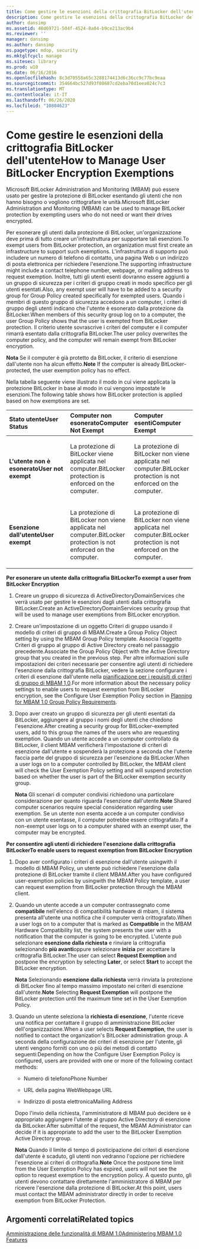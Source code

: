 ```yaml
---
title: Come gestire le esenzioni della crittografia BitLocker dell'utente
description: Come gestire le esenzioni della crittografia BitLocker dell'utente
author: dansimp
ms.assetid: 48d69721-504f-4524-8a04-b9ce213ac9b4
ms.reviewer: ''
manager: dansimp
ms.author: dansimp
ms.pagetype: mdop, security
ms.mktglfcycl: manage
ms.sitesec: library
ms.prod: w10
ms.date: 06/16/2016
ms.openlocfilehash: 8c3d70558a65c3288174413d6c36cc9c77bc9eaa
ms.sourcegitcommit: 354664bc527d93f80687cd2eba70d1eea024c7c3
ms.translationtype: MT
ms.contentlocale: it-IT
ms.lasthandoff: 06/26/2020
ms.locfileid: "10804623"
---
```

# <span data-ttu-id="79169-103">Come gestire le esenzioni della crittografia BitLocker dell'utente</span><span class="sxs-lookup"><span data-stu-id="79169-103">How to Manage User BitLocker Encryption Exemptions</span></span>


<span data-ttu-id="79169-104">Microsoft BitLocker Administration and Monitoring (MBAM) può essere usato per gestire la protezione di BitLocker esentando gli utenti che non hanno bisogno o vogliono crittografare le unità.</span><span class="sxs-lookup"><span data-stu-id="79169-104">Microsoft BitLocker Administration and Monitoring (MBAM) can be used to manage BitLocker protection by exempting users who do not need or want their drives encrypted.</span></span>

<span data-ttu-id="79169-105">Per esonerare gli utenti dalla protezione di BitLocker, un'organizzazione deve prima di tutto creare un'infrastruttura per supportare tali esenzioni.</span><span class="sxs-lookup"><span data-stu-id="79169-105">To exempt users from BitLocker protection, an organization must first create an infrastructure to support such exemptions.</span></span> <span data-ttu-id="79169-106">L'infrastruttura di supporto può includere un numero di telefono di contatto, una pagina Web o un indirizzo di posta elettronica per richiedere l'esenzione.</span><span class="sxs-lookup"><span data-stu-id="79169-106">The supporting infrastructure might include a contact telephone number, webpage, or mailing address to request exemption.</span></span> <span data-ttu-id="79169-107">Inoltre, tutti gli utenti esenti dovranno essere aggiunti a un gruppo di sicurezza per i criteri di gruppo creati in modo specifico per gli utenti esentati.</span><span class="sxs-lookup"><span data-stu-id="79169-107">Also, any exempt user will have to be added to a security group for Group Policy created specifically for exempted users.</span></span> <span data-ttu-id="79169-108">Quando i membri di questo gruppo di sicurezza accedono a un computer, i criteri di gruppo degli utenti indicano che l'utente è esonerato dalla protezione da BitLocker.</span><span class="sxs-lookup"><span data-stu-id="79169-108">When members of this security group log on to a computer, the user Group Policy shows that the user is exempted from BitLocker protection.</span></span> <span data-ttu-id="79169-109">Il criterio utente sovrascrive i criteri del computer e il computer rimarrà esentato dalla crittografia BitLocker.</span><span class="sxs-lookup"><span data-stu-id="79169-109">The user policy overwrites the computer policy, and the computer will remain exempt from BitLocker encryption.</span></span>

<span data-ttu-id="79169-110">**Nota**  Se il computer è già protetto da BitLocker, il criterio di esenzione dall'utente non ha alcun effetto.</span><span class="sxs-lookup"><span data-stu-id="79169-110">**Note** If the computer is already BitLocker-protected, the user exemption policy has no effect.</span></span>

 

<span data-ttu-id="79169-111">Nella tabella seguente viene illustrato il modo in cui viene applicata la protezione BitLocker in base al modo in cui vengono impostate le esenzioni.</span><span class="sxs-lookup"><span data-stu-id="79169-111">The following table shows how BitLocker protection is applied based on how exemptions are set.</span></span>

<table>
<colgroup>
<col width="33%" />
<col width="33%" />
<col width="33%" />
</colgroup>
<thead>
<tr class="header">
<th align="left"><span data-ttu-id="79169-112">Stato utente</span><span class="sxs-lookup"><span data-stu-id="79169-112">User Status</span></span></th>
<th align="left"><span data-ttu-id="79169-113">Computer non esonerato</span><span class="sxs-lookup"><span data-stu-id="79169-113">Computer Not Exempt</span></span></th>
<th align="left"><span data-ttu-id="79169-114">Computer esenti</span><span class="sxs-lookup"><span data-stu-id="79169-114">Computer Exempt</span></span></th>
</tr>
</thead>
<tbody>
<tr class="odd">
<td align="left"><p><strong><span data-ttu-id="79169-115">L'utente non è esonerato</span><span class="sxs-lookup"><span data-stu-id="79169-115">User not exempt</span></span></strong></p></td>
<td align="left"><p><span data-ttu-id="79169-116">La protezione di BitLocker viene applicata nel computer.</span><span class="sxs-lookup"><span data-stu-id="79169-116">BitLocker protection is enforced on the computer.</span></span></p></td>
<td align="left"><p><span data-ttu-id="79169-117">La protezione di BitLocker non viene applicata nel computer.</span><span class="sxs-lookup"><span data-stu-id="79169-117">BitLocker protection is not enforced on the computer.</span></span></p></td>
</tr>
<tr class="even">
<td align="left"><p><strong><span data-ttu-id="79169-118">Esenzione dall'utente</span><span class="sxs-lookup"><span data-stu-id="79169-118">User exempt</span></span></strong></p></td>
<td align="left"><p><span data-ttu-id="79169-119">La protezione di BitLocker non viene applicata nel computer.</span><span class="sxs-lookup"><span data-stu-id="79169-119">BitLocker protection is not enforced on the computer.</span></span></p></td>
<td align="left"><p><span data-ttu-id="79169-120">La protezione di BitLocker non viene applicata nel computer.</span><span class="sxs-lookup"><span data-stu-id="79169-120">BitLocker protection is not enforced on the computer.</span></span></p></td>
</tr>
</tbody>
</table>

 

**<span data-ttu-id="79169-121">Per esonerare un utente dalla crittografia BitLocker</span><span class="sxs-lookup"><span data-stu-id="79169-121">To exempt a user from BitLocker Encryption</span></span>**

1.  <span data-ttu-id="79169-122">Creare un gruppo di sicurezza di ActiveDirectoryDomainServices che verrà usato per gestire le esenzioni dagli utenti dalla crittografia BitLocker.</span><span class="sxs-lookup"><span data-stu-id="79169-122">Create an ActiveDirectoryDomainServices security group that will be used to manage user exemptions from BitLocker encryption.</span></span>

2.  <span data-ttu-id="79169-123">Creare un'impostazione di un oggetto Criteri di gruppo usando il modello di criteri di gruppo di MBAM.</span><span class="sxs-lookup"><span data-stu-id="79169-123">Create a Group Policy Object setting by using the MBAM Group Policy template.</span></span> <span data-ttu-id="79169-124">Associa l'oggetto Criteri di gruppo al gruppo di Active Directory creato nel passaggio precedente.</span><span class="sxs-lookup"><span data-stu-id="79169-124">Associate the Group Policy Object with the Active Directory group that you created in the previous step.</span></span> <span data-ttu-id="79169-125">Per altre informazioni sulle impostazioni dei criteri necessarie per consentire agli utenti di richiedere l'esenzione dalla crittografia BitLocker, vedere la sezione configurare i criteri di esenzione dall'utente nella [pianificazione per i requisiti di criteri di gruppo di MBAM 1,0](planning-for-mbam-10-group-policy-requirements.md).</span><span class="sxs-lookup"><span data-stu-id="79169-125">For more information about the necessary policy settings to enable users to request exemption from BitLocker encryption, see the Configure User Exemption Policy section in [Planning for MBAM 1.0 Group Policy Requirements](planning-for-mbam-10-group-policy-requirements.md).</span></span>

3.  <span data-ttu-id="79169-126">Dopo aver creato un gruppo di sicurezza per gli utenti esentati da BitLocker, aggiungere al gruppo i nomi degli utenti che chiedono l'esenzione.</span><span class="sxs-lookup"><span data-stu-id="79169-126">After creating a security group for BitLocker-exempted users, add to this group the names of the users who are requesting exemption.</span></span> <span data-ttu-id="79169-127">Quando un utente accede a un computer controllato da BitLocker, il client MBAM verificherà l'impostazione di criteri di esenzione dall'utente e sospenderà la protezione a seconda che l'utente faccia parte del gruppo di sicurezza per l'esenzione da BitLocker.</span><span class="sxs-lookup"><span data-stu-id="79169-127">When a user logs on to a computer controlled by BitLocker, the MBAM client will check the User Exemption Policy setting and will suspend protection based on whether the user is part of the BitLocker exemption security group.</span></span>

    <span data-ttu-id="79169-128">**Nota**  Gli scenari di computer condivisi richiedono una particolare considerazione per quanto riguarda l'esenzione dall'utente.</span><span class="sxs-lookup"><span data-stu-id="79169-128">**Note** Shared computer scenarios require special consideration regarding user exemption.</span></span> <span data-ttu-id="79169-129">Se un utente non esenta accede a un computer condiviso con un utente esentasse, il computer potrebbe essere crittografato.</span><span class="sxs-lookup"><span data-stu-id="79169-129">If a non-exempt user logs on to a computer shared with an exempt user, the computer may be encrypted.</span></span>

     

**<span data-ttu-id="79169-130">Per consentire agli utenti di richiedere l'esenzione dalla crittografia BitLocker</span><span class="sxs-lookup"><span data-stu-id="79169-130">To enable users to request exemption from BitLocker Encryption</span></span>**

1.  <span data-ttu-id="79169-131">Dopo aver configurato i criteri di esenzione dall'utente usingwith il modello di MBAM Policy, un utente può richiedere l'esenzione dalla protezione di BitLocker tramite il client MBAM.</span><span class="sxs-lookup"><span data-stu-id="79169-131">After you have configured user-exemption policies by usingwith the MBAM Policy template, a user can request exemption from BitLocker protection through the MBAM client.</span></span>

2.  <span data-ttu-id="79169-132">Quando un utente accede a un computer contrassegnato come **compatibile** nell'elenco di compatibilità hardware di mbam, il sistema presenta all'utente una notifica che il computer verrà crittografato.</span><span class="sxs-lookup"><span data-stu-id="79169-132">When a user logs on to a computer that is marked as **Compatible** in the MBAM Hardware Compatibility list, the system presents the user with a notification that the computer is going to be encrypted.</span></span> <span data-ttu-id="79169-133">L'utente può selezionare **esenzione dalla richiesta** e rinviare la crittografia selezionando **più avanti**oppure selezionare **inizia** per accettare la crittografia BitLocker.</span><span class="sxs-lookup"><span data-stu-id="79169-133">The user can select **Request Exemption** and postpone the encryption by selecting **Later**, or select **Start** to accept the BitLocker encryption.</span></span>

    <span data-ttu-id="79169-134">**Nota**  Selezionando **esenzione dalla richiesta** verrà rinviata la protezione di BitLocker fino al tempo massimo impostato nei criteri di esenzione dall'utente.</span><span class="sxs-lookup"><span data-stu-id="79169-134">**Note** Selecting **Request Exemption** will postpone the BitLocker protection until the maximum time set in the User Exemption Policy.</span></span>

     

3.  <span data-ttu-id="79169-135">Quando un utente seleziona la **richiesta di esenzione**, l'utente riceve una notifica per contattare il gruppo di amministrazione BitLocker dell'organizzazione.</span><span class="sxs-lookup"><span data-stu-id="79169-135">When a user selects **Request Exemption**, the user is notified to contact the organization's BitLocker administration group.</span></span> <span data-ttu-id="79169-136">A seconda della configurazione dei criteri di esenzione per l'utente, gli utenti vengono forniti con uno o più dei metodi di contatto seguenti:</span><span class="sxs-lookup"><span data-stu-id="79169-136">Depending on how the Configure User Exemption Policy is configured, users are provided with one or more of the following contact methods:</span></span>

    -   <span data-ttu-id="79169-137">Numero di telefono</span><span class="sxs-lookup"><span data-stu-id="79169-137">Phone Number</span></span>

    -   <span data-ttu-id="79169-138">URL della pagina Web</span><span class="sxs-lookup"><span data-stu-id="79169-138">Webpage URL</span></span>

    -   <span data-ttu-id="79169-139">Indirizzo di posta elettronica</span><span class="sxs-lookup"><span data-stu-id="79169-139">Mailing Address</span></span>

    <span data-ttu-id="79169-140">Dopo l'invio della richiesta, l'amministratore di MBAM può decidere se è appropriato aggiungere l'utente al gruppo Active Directory di esenzione da BitLocker.</span><span class="sxs-lookup"><span data-stu-id="79169-140">After submittal of the request, the MBAM Administrator can decide if it is appropriate to add the user to the BitLocker Exemption Active Directory group.</span></span>

    <span data-ttu-id="79169-141">**Nota**  Quando il limite di tempo di posticipazione dei criteri di esenzione dall'utente è scaduto, gli utenti non vedranno l'opzione per richiedere l'esenzione ai criteri di crittografia.</span><span class="sxs-lookup"><span data-stu-id="79169-141">**Note** Once the postpone time limit from the User Exemption Policy has expired, users will not see the option to request exemption to the encryption policy.</span></span> <span data-ttu-id="79169-142">A questo punto, gli utenti devono contattare direttamente l'amministratore di MBAM per ricevere l'esenzione dalla protezione di BitLocker.</span><span class="sxs-lookup"><span data-stu-id="79169-142">At this point, users must contact the MBAM administrator directly in order to receive exemption from BitLocker Protection.</span></span>

     

## <span data-ttu-id="79169-143">Argomenti correlati</span><span class="sxs-lookup"><span data-stu-id="79169-143">Related topics</span></span>


[<span data-ttu-id="79169-144">Amministrazione delle funzionalità di MBAM 1.0</span><span class="sxs-lookup"><span data-stu-id="79169-144">Administering MBAM 1.0 Features</span></span>](administering-mbam-10-features.md)

 

 





